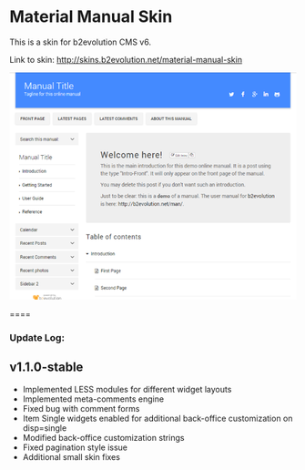 # Material Manual Skin

This is a skin for b2evolution CMS v6.

Link to skin: http://skins.b2evolution.net/material-manual-skin

![](skinshot.png)

====

### Update Log:

## v1.1.0-stable
- Implemented LESS modules for different widget layouts
- Implemented meta-comments engine
- Fixed bug with comment forms
- Item Single widgets enabled for additional back-office customization on disp=single
- Modified back-office customization strings
- Fixed pagination style issue
- Additional small skin fixes
